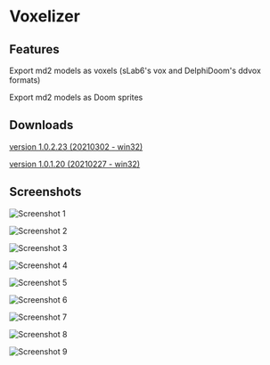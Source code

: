 # Voxelizer

## Features

Export md2 models as voxels (sLab6's vox and DelphiDoom's ddvox formats)

Export md2 models as Doom sprites

## Downloads
[version 1.0.2.23 (20210302 - win32)](https://sourceforge.net/projects/doom-rock/files/DOOMROCK_1.0/DOOMROCK_1.0.2.23_bin.zip/download)

[version 1.0.1.20 (20210227 - win32)](https://sourceforge.net/projects/doom-rock/files/DOOMROCK_1.0/DOOMROCK_1.0.1.20_bin.zip/download)


## Screenshots


![Screenshot 1](https://i.postimg.cc/0yxM0bTp/v0.png "Screenshot 1")

![Screenshot 2](https://i.postimg.cc/Hsb8MQhY/v1.png "Screenshot 2")

![Screenshot 3](https://i.postimg.cc/zfdr3GZw/Screenshot-Doom-20210427-120821.png "Screenshot 3")

![Screenshot 4](https://i.postimg.cc/1XFhW0gM/shot0001.png "Screenshot 4")

![Screenshot 5](https://i.postimg.cc/qB6TMrmn/SSHOT-Doom-20210427-121307005.png "Screenshot 5")

![Screenshot 6](https://i.postimg.cc/jjqTsJ9d/v2.png "Screenshot 6")

![Screenshot 7](https://i.postimg.cc/26MNF95V/v3.png "Screenshot 7")

![Screenshot 8](https://i.postimg.cc/FH4mB6VS/v4.png "Screenshot 8")

![Screenshot 9](https://i.postimg.cc/qvx0VG15/v5.png "Screenshot 9")